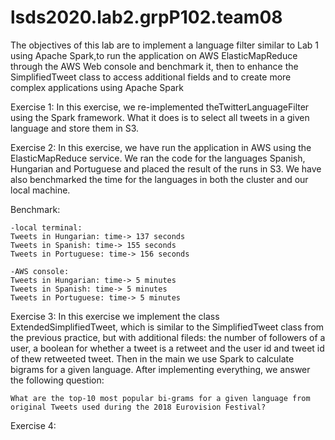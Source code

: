 # lsds2020.lab2.grpP102.team08

The objectives of this lab are to implement a language filter similar to Lab 1 using Apache Spark,to run the application on AWS ElasticMapReduce through the AWS Web console and benchmark it, then to enhance the SimplifiedTweet class to access additional fields and to create more complex applications using Apache Spark

Exercise 1:
In this exercise, we re-implemented theTwitterLanguageFilter using the Spark framework. What it does is to  select  all  tweets  in  a  given  language  and  store  them  in S3.

Exercise 2:
In this exercise, we have run the application in AWS using the ElasticMapReduce service. We ran the code for the languages Spanish, Hungarian and Portuguese and placed the result of the runs in S3. We have also benchmarked the time for the languages in both the cluster and our local machine.

Benchmark:

    -local terminal:
    Tweets in Hungarian: time-> 137 seconds
    Tweets in Spanish: time-> 155 seconds
    Tweets in Portuguese: time-> 156 seconds
    
    -AWS console:
    Tweets in Hungarian: time-> 5 minutes
    Tweets in Spanish: time-> 5 minutes
    Tweets in Portuguese: time-> 5 minutes
    

Exercise 3:
In this exercise we implement the class ExtendedSimplifiedTweet, which is similar to the SimplifiedTweet class from the previous practice, but with additional fileds: the number of followers of a user, a boolean for whether a tweet is a retweet and the user id and tweet id of thew retweeted tweet.
Then in the main we use Spark to calculate bigrams for a given language.
After implementing everything, we answer the following question:

    What are the top-10 most popular bi-grams for a given language from original Tweets used during the 2018 Eurovision Festival?

Exercise 4:
